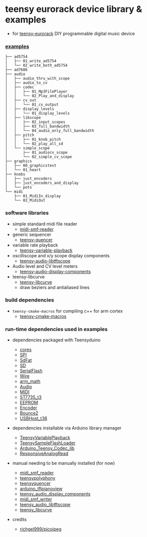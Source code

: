 # teensy eurorack device library & examples 
* for [teensy-eurorack](https://github.com/newdigate/teensy-eurorack) DIY programmable digital music device

### [examples](examples)
```
├── ad5754
│   ├── 01_write_ad5754
│   └── 02_write_both_ad5754
├── ad7606
├── audio
│   ├── audio_thru_with_scope
│   ├── audio_to_cv
│   ├── codec
│   │   ├── 01_Mp3FilePlayer
│   │   └── 02_Play_and_display
│   ├── cv_out
│   │   └── 01_cv_output
│   ├── display_levels
│   │   └── 01_display_levels
│   ├── libscope
│   │   ├── 02_input_scopes
│   │   ├── 03_full_bandwidth
│   │   └── 04_audio_only_full_bandwidth
│   ├── pitch
│   │   ├── 01_knob_pitch
│   │   └── 02_play_all_sd
│   └── simple_scope
│       ├── 01_audiocv_scope
│       └── 02_simple_cv_scope
├── graphics
│   ├── 00_graphicstest
│   └── 01_heart
├── knobs
│   ├── just_encoders
│   ├── just_encoders_and_display
│   └── pots
└── midi
    ├── 01_MidiIn_display
    └── 02_MidiOut
```

### software libraries
 * simple standard midi file reader 
   * [midi-smf-reader](https://github.com/newdigate/midi-smf-reader)
 * generic sequencer
   * [teensy-quencer](https://github.com/newdigate/teensy-quencer)
 * variable rate playback
   * [teensy-variable-playback](https://github.com/newdigate/teensy-variable-playback)
 * oscilliscope and x/y scope display components
   * [teensy-audio-libtftscope](https://github.com/newdigate/teensy-audio-libtftscope)
 * Audio level and CV level meters 
   * [teensy-audio-display-components](https://github.com/newdigate/teensy-audio-display-components)
 * teensy-libcurve 
   * [teensy-libcurve](https://github.com/newdigate/teensy-libcurve)
   * draw beziers and antialiased lines

### build dependencies
* ```teensy-cmake-macros``` for compiling c++ for arm cortex
  * [teensy-cmake-macros](https://github.com/newdigate/teensy-cmake-macros)

### run-time dependencies used in examples
* dependencies packaged with Teensyduino
  * [cores](https://github.com/PaulStoffregen/cores.git)
  * [SPI](https://github.com/PaulStoffregen/SPI.git)
  * [SdFat](https://github.com/greiman/SdFat.git) 
  * [SD](https://github.com/PaulStoffregen/SD.git)
  * [SerialFlash](https://github.com/PaulStoffregen/SerialFlash.git)
  * [Wire](https://github.com/PaulStoffregen/Wire.git)
  * [arm_math](https://github.com/PaulStoffregen/arm_math.git)
  * [Audio](https://github.com/PaulStoffregen/Audio.git)
  * [MIDI](https://github.com/PaulStoffregen/MIDI)
  * [ST7735_t3](https://github.com/PaulStoffregen/ST7735_t3.git)
  * [EEPROM](https://github.com/PaulStoffregen/EEPROM.git)
  * [Encoder](https://github.com/PaulStoffregen/Encoder.git)
  * [Bounce2](https://github.com/thomasfredericks/Bounce2.git)
  * [USBHost_t36](https://github.com/PaulStoffregen/USBHost_t36.git)

* dependencies installable via Arduino library manager
  * [TeensyVariablePlayback](https://github.com/newdigate/teensy-variable-playback.git)
  * [TeensySampleFlashLoader](https://github.com/newdigate/teensy-sample-flashloader.git)
  * [Arduino_Teensy_Codec_lib](https://github.com/FrankBoesing/Arduino-Teensy-Codec-lib.git)
  * [ResponsiveAnalogRead](https://github.com/dxinteractive/ResponsiveAnalogRead.git)

* manual needing to be manually installed (for now)
  * [midi_smf_reader](https://github.com/newdigate/midi-smf-reader.git)
  * [teensypolyphony](https://github.com/newdigate/teensy-polyphony.git)
  * [teensyquencer](https://github.com/newdigate/teensy-quencer.git)
  * [arduino_tftpianoview](https://github.com/newdigate/arduino-tftpianoview.git)
  * [teensy_audio_display_components](https://github.com/newdigate/teensy-audio-display-components.git)
  * [midi_smf_writer](https://github.com/newdigate/midi-smf-writer.git)
  * [teensy_audio_libtftscope](https://github.com/newdigate/teensy-audio-libtftscope)
  * [teensy_libcurve](https://github.com/newdigate/teensy-libcurve.git)

* credits 
  * [richgel999/picojpeg](https://github.com/richgel999/picojpeg)
